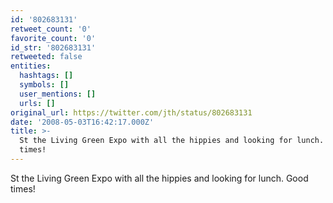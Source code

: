 ```yaml
---
id: '802683131'
retweet_count: '0'
favorite_count: '0'
id_str: '802683131'
retweeted: false
entities:
  hashtags: []
  symbols: []
  user_mentions: []
  urls: []
original_url: https://twitter.com/jth/status/802683131
date: '2008-05-03T16:42:17.000Z'
title: >-
  St the Living Green Expo with all the hippies and looking for lunch. Good
  times!
---
```


St the Living Green Expo with all the hippies and looking for lunch. Good times!